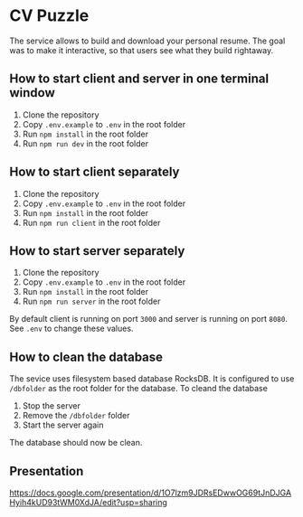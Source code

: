 # CV Puzzle

The service allows to build and download your personal resume.
The goal was to make it interactive, so that users see what they build rightaway.


## How to start client and server in one terminal window

1. Clone the repository
2. Copy `.env.example` to `.env` in the root folder
3. Run `npm install` in the root folder
4. Run `npm run dev` in the root folder

## How to start client separately

1. Clone the repository
2. Copy `.env.example` to `.env` in the root folder
3. Run `npm install` in the root folder
4. Run `npm run client` in the root folder

## How to start server separately

1. Clone the repository
2. Copy `.env.example` to `.env` in the root folder
3. Run `npm install` in the root folder
4. Run `npm run server` in the root folder

By default client is running on port `3000` and server is running on port `8080`.
See `.env` to change these values.

## How to clean the database

The sevice uses filesystem based database RocksDB. It is configured to use `/dbfolder` as the root folder for the database.
To cleand the database
1. Stop the server
2. Remove the `/dbfolder` folder
3. Start the server again

The database should now be clean.

## Presentation
https://docs.google.com/presentation/d/1O7lzm9JDRsEDwwOG69tJnDJGAHyih4kUD93tWM0XdJA/edit?usp=sharing